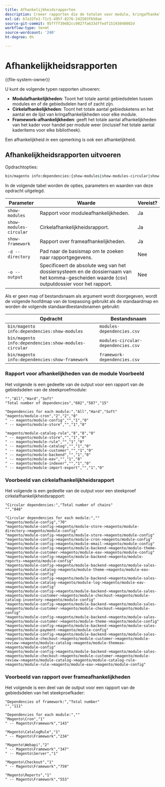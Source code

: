 ```yaml
---
title: Afhankelijkheidsrapporten
description: Creeer rapporten die de totalen voor module, kringafhankelijkheden, en kadergebiedsdelen tonen.
exl-id: b7a32fe1-71c5-495f-8276-242503fb50ae
source-git-commit: 95ffff39d82cc9027fa633dffedf15193040802d
workflow-type: tm+mt
source-wordcount: '240'
ht-degree: 0%

---
```


# Afhankelijkheidsrapporten

{{file-system-owner}}

U kunt de volgende typen rapporten uitvoeren:

- **Modulafhankelijkheden**: Toont het totale aantal gebiedsdelen tussen modules en of de gebiedsdelen hard of zacht zijn.
- **Cirkelafhankelijkheden**: Toont het totale aantal gebiedsketens en het aantal en de lijst van kringafhankelijkheden voor elke module.
- **Framework-afhankelijkheden**: geeft het totale aantal afhankelijkheden van het kader voor handel per module weer (inclusief het totale aantal kaderitems voor elke bibliotheek).

Een afhankelijkheid in een opmerking is ook een afhankelijkheid.

## Afhankelijkheidsrapporten uitvoeren

Opdrachtopties:

```bash
bin/magento info:dependencies:{show-modules|show-modules-circular|show-framework} [-d|--directory="<path>"] [-o|--output="<path and filename"]
```

In de volgende tabel worden de opties, parameters en waarden van deze opdracht uitgelegd.

| Parameter | Waarde | Vereist? |
| ----------------------- | -------------------------------------------------------------------------------------------------------------------- | --------- |
| `show-modules` | Rapport voor moduleafhankelijkheden. | Ja |
| `show-modules-circular` | Cirkelafhankelijkheidsrapport. | Ja |
| `show-framework` | Rapport over frameafhankelijkheden. | Ja |
| `-d --directory` | Pad naar de basismap om te zoeken naar rapportgegevens. | Nee |
| `-o --output` | Specificeert de absolute weg van het dossiersysteem en de dossiernaam van het komma-gescheiden waarde (csv) outputdossier voor het rapport. | Nee |

Als er geen map of bestandsnaam als argument wordt doorgegeven, wordt de volgende hoofdmap van de toepassing gebruikt als de standaardmap en worden de volgende standaardbestandsnamen gebruikt:

| Opdracht | Bestandsnaam |
| ----------------------------------------------------- | ----------------------------------- |
| `bin/magento info:dependencies:show-modules` | `modules-dependencies.csv` |
| `bin/magento info:dependencies:show-modules-circular` | `modules-circular-dependencies.csv` |
| `bin/magento info:dependencies:show-framework` | `framework-dependencies.csv` |

### Rapport voor afhankelijkheden van de module Voorbeeld

Het volgende is een gedeelte van de output voor een rapport van de gebiedsdelen van de steekproefmodule:

```terminal
"","All","Hard","Soft"
"Total number of dependencies","602","587","15"

"Dependencies for each module:","All","Hard","Soft"
"magento/module-cron","2","2","0"
" -- magento/module-config","","1","0"
" -- magento/module-store","","1","0"

"magento/module-catalog-rule","8","8","0"
" -- magento/module-store","","1","0"
" -- magento/module-rule","","1","0"
" -- magento/module-catalog","","1","0"
" -- magento/module-customer","","1","0"
" -- magento/module-backend","","1","0"
" -- magento/module-eav","","1","0"
" -- magento/module-indexer","","1","0"
" -- magento/module-import-export","","1","0"
```

### Voorbeeld van cirkelafhankelijkheidsrapport

Het volgende is een gedeelte van de output voor een steekproef cirkelafhankelijkheidsrapport:

```terminal
"Circular dependencies:","Total number of chains"
"","848"

"Circular dependencies for each module:",""
"magento/module-config","70"
"magento/module-config->magento/module-store->magento/module-directory->magento/module-config"
"magento/module-config->magento/module-store->magento/module-config"
"magento/module-config->magento/module-cron->magento/module-config"
"magento/module-config->magento/module-email->magento/module-config"
"magento/module-config->magento/module-backend->magento/module-theme->magento/module-customer->magento/module-eav->magento/module-config"
"magento/module-config->magento/module-backend->magento/module-reports->magento/module-config"
"magento/module-config->magento/module-backend->magento/module-sales->magento/module-catalog->magento/module-theme->magento/module-eav->magento/module-config"
"magento/module-config->magento/module-backend->magento/module-sales->magento/module-catalog->magento/module-log->magento/module-eav->magento/module-config"
"magento/module-config->magento/module-backend->magento/module-sales->magento/module-customer->magento/module-checkout->magento/module-catalog-inventory->magento/module-config"
"magento/module-config->magento/module-backend->magento/module-sales->magento/module-customer->magento/module-checkout->magento/module-config"
"magento/module-config->magento/module-backend->magento/module-sales->magento/module-customer->magento/module-theme->magento/module-config"
"magento/module-config->magento/module-backend->magento/module-sales->magento/module-payment->magento/module-config"
"magento/module-config->magento/module-backend->magento/module-sales->magento/module-checkout->magento/module-customer->magento/module-review->magento/module-catalog->magento/module-themeax->magento/module-config"
"magento/module-config->magento/module-backend->magento/module-sales->magento/module-checkout->magento/module-customer->magento/module-review->magento/module-catalog->magento/module-catalog-rule->magento/module-rule->magento/module-eav->magento/module-config"
```

### Voorbeeld van rapport over frameafhankelijkheden

Het volgende is een deel van de output voor een rapport van de gebiedsdelen van het steekproefkader:

```terminal
"Dependencies of framework:","Total number"
"","111"

"Dependencies for each module:",""
"Magento\Cron","1"
" -- Magento\Framework","143"

"Magento\CatalogRule","1"
" -- Magento\Framework","234"

"Magento\Webapi","2"
" -- Magento\Framework","347"
" -- Magento\Server","1"

"Magento\Checkout","1"
" -- Magento\Framework","759"

"Magento\Reports","1"
" -- Magento\Framework","553"
```
